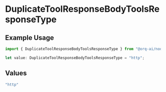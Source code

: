 # DuplicateToolResponseBodyToolsResponseType

## Example Usage

```typescript
import { DuplicateToolResponseBodyToolsResponseType } from "@orq-ai/node/models/operations";

let value: DuplicateToolResponseBodyToolsResponseType = "http";
```

## Values

```typescript
"http"
```